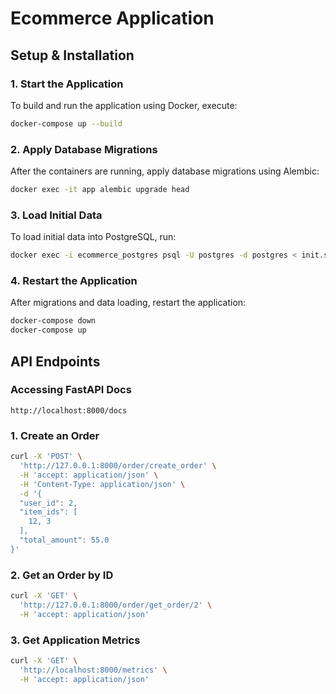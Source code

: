 # Ecommerce Application

## Setup & Installation

### 1. Start the Application
To build and run the application using Docker, execute:
```sh
docker-compose up --build
```

### 2. Apply Database Migrations
After the containers are running, apply database migrations using Alembic:
```sh
docker exec -it app alembic upgrade head
```

### 3. Load Initial Data
To load initial data into PostgreSQL, run:
```sh
docker exec -i ecommerce_postgres psql -U postgres -d postgres < init.sql
```

### 4. Restart the Application
After migrations and data loading, restart the application:
```sh
docker-compose down
docker-compose up
```

## API Endpoints

### **Accessing FastAPI Docs**
`http://localhost:8000/docs`

### **1. Create an Order**
```sh
curl -X 'POST' \
  'http://127.0.0.1:8000/order/create_order' \
  -H 'accept: application/json' \
  -H 'Content-Type: application/json' \
  -d '{
  "user_id": 2,
  "item_ids": [
    12, 3
  ],
  "total_amount": 55.0
}'
```

### **2. Get an Order by ID**
```sh
curl -X 'GET' \
  'http://127.0.0.1:8000/order/get_order/2' \
  -H 'accept: application/json'
```

### **3. Get Application Metrics**
```sh
curl -X 'GET' \
  'http://localhost:8000/metrics' \
  -H 'accept: application/json'
```

